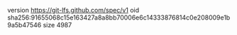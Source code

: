 version https://git-lfs.github.com/spec/v1
oid sha256:91655068c15e163427a8a8bb70006e6c14333876814c0e208009e1b9a5b47546
size 4987
